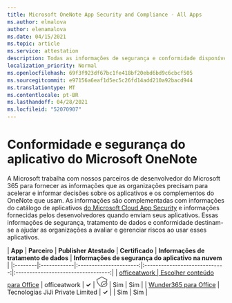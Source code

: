 ```yaml
---
title: Microsoft OneNote App Security and Compliance - All Apps
ms.author: elmalova
author: elenamalova
ms.date: 04/15/2021
ms.topic: article
ms.service: attestation
description: Todas as informações de segurança e conformidade disponíveis para todos os aplicativos do Microsoft OneNote.
localization_priority: Normal
ms.openlocfilehash: 69f3f923df67bc1fe418bf20ebd6bd9c6cbcf505
ms.sourcegitcommit: e97156a6eaf1d5ec5c26fd14add210a92bacd944
ms.translationtype: MT
ms.contentlocale: pt-BR
ms.lasthandoff: 04/28/2021
ms.locfileid: "52070907"
---
```

# <a name="microsoft-onenote-app-security-and-compliance"></a>Conformidade e segurança do aplicativo do Microsoft OneNote

A Microsoft trabalha com nossos parceiros de desenvolvedor do Microsoft 365 para fornecer as informações que as organizações precisam para acelerar e informar decisões sobre os aplicativos e os complementos do OneNote que usam. As informações são complementadas com informações do catálogo de aplicativos [do Microsoft Cloud App Security](https://www.microsoft.com/en-us/enterprise-mobility-security/cloud-app-security) e informações fornecidas pelos desenvolvedores quando enviam seus aplicativos. Essas informações de segurança, tratamento de dados e conformidade destinam-se a ajudar as organizações a avaliar e gerenciar riscos ao usar esses aplicativos.

| **App** | **Parceiro** | **Publisher Atestado** | **Certificado** | **Informações de tratamento de dados** | **Informações de segurança do aplicativo na nuvem** |
|:--------|:------------|:----------------------:|:-----------------------------:|:----------------------------------:|
| [officeatwork | Escolher conteúdo para Office](./officeatwork-officeatworkcontent-chooser-for-office.md) | officeatwork | **✓** | <img alt="Certified application badge" src="../media/certified-badge.png" height="25" width="25" /> | Sim | Sim |
| [Wunder365 para Office](./jiji-technologies-private-limited-wunder365-for-office.md) | Tecnologias JiJi Private Limited | **✓** |  | Sim | Sim |
